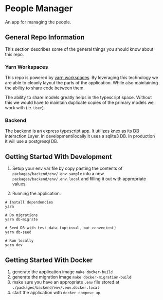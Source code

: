 # People Manager

An app for managing the people.

## General Repo Information

This section describes some of the general things you should know about this repo.

### Yarn Workspaces

This repo is powered by [yarn workspaces](https://classic.yarnpkg.com/lang/en/docs/workspaces/). By leveraging this technology we are able to cleanly layout the parts of the application. While also maintaining the ability to share code between them.

The ability to share models greatly helps in the typescript space. Without this we would have to maintain duplicate copies of the primary models we work with (ie. `User`).

### Backend

The backend is an express typescript app. It utilizes [knex](https://knexjs.org/) as its DB interaction Layer. In development/locally it uses a sqlite3 DB. In production it will use a postgresql DB.

## Getting Started With Development

1. Setup your env var file by copy pasting the contents of `packages/backend/env/.env.sample` into a new `packages/backend/env/.env.local` and filling it out with appropriate values.

2. Running the application:

```
# Install dependencies
yarn

# Do migrations
yarn db-migrate

# Seed DB with test data (optional, but convenient)
yarn db-seed

# Run locally
yarn dev
```

## Getting Started With Docker

1. generate the application image `make docker-build`
2. generate the migration image `make docker-migration-build`
3. make sure you have an appropriate `.env` file stored at `./packages/backend/env/.env.docker.local`
4. start the application with `docker-compose up`
